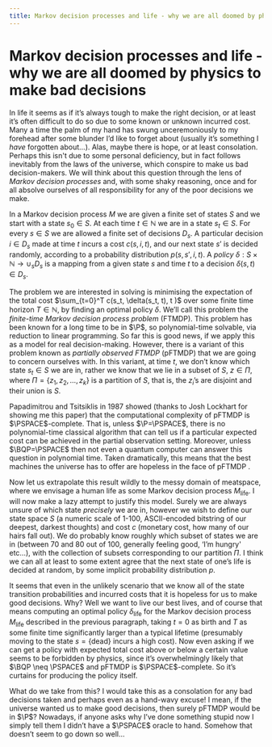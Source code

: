 ```yaml
---
title: Markov decision processes and life - why we are all doomed by physics to make bad decisions
---
```


Markov decision processes and life - why we are all doomed by physics to make bad decisions
======

In life it seems as if it’s always tough to make the right decision, or at least it’s often difficult to do so due to some known or unknown incurred cost. Many a time the palm of my hand has swung unceremoniously to my forehead after some blunder I’d like to forget about (usually it’s something I *have* forgotten about...). Alas, maybe there is hope, or at least consolation. Perhaps this isn't due to some personal deficiency, but in fact follows inevitably from the laws of the universe, which conspire to make us bad decision-makers. We will think about this question through the lens of *Markov decision processes* and, with some shaky reasoning, once and for all absolve ourselves of all responsibility for any of the poor decisions we make.

In a Markov decision process $M$ we are given a finite set of states $S$ and we start with a state $s_0 \in S$. At each time $t \in \mathbb{N}$ we are in a state $s_t \in S$. For every $s \in S$ we are allowed a finite set of decisions $D_s$. A particular decision $i\in D_s$ made at time $t$ incurs a cost $c(s, i ,t)$, and our next state $s’$ is decided randomly, according to a probability distribution $p(s, s', i ,t)$. A *policy* $\delta: S \times \mathbb{N} \to \cup_s D_s$ is a mapping from a given state $s$ and time $t$ to a decision $\delta(s,t) \in D_s$.

The problem we are interested in solving is minimising the expectation of the total cost $\sum_{t=0}^T c(s_t, \delta(s_t, t), t )$ over some finite time horizon $T\in \mathbb{N}$, by finding an optimal policy $\delta$. We’ll call this problem the *finite-time Markov decision process problem* (FTMDP). This problem has been known for a long time to be in $\P$, so polynomial-time solvable, via reduction to linear programming. So far this is good news, if we apply this as a model for real decision-making. However, there is a variant of this problem known as *partially observed FTMDP* (pFTMDP) that we are going to concern ourselves with. In this variant, at time $t$, we don’t know which state $s_t\in S$ we are in, rather we know that we lie in a subset of $S$, $z \in \Pi$, where $\Pi = \{z_1, z_2, \ldots, z_k\}$ is a partition of $S$, that is, the $z_i$’s are disjoint and their union is $S$.
 
Papadimitrou and Tsitsiklis in 1987 showed (thanks to Josh Lockhart for showing me this paper) that the computational complexity of pFTMDP is $\PSPACE$-complete. That is, unless $\P=\PSPACE$, there is no polynomial-time classical algorithm that can tell us if a particular expected cost can be achieved in the partial observation setting. Moreover, unless $\BQP=\PSPACE$ then not even a quantum computer can answer this question in polynomial time. Taken dramatically, this means that the best machines the universe has to offer are hopeless in the face of  pFTMDP .

Now let us extrapolate this result wildly to the messy domain of meatspace, where we envisage a human life as some Markov decision process $M_{\text{life}}$. I will now make a lazy attempt to justify this model. Surely we are always unsure of which state *precisely* we are in, however we wish to define our state space $S$ (a numeric scale of 1-100, ASCII-encoded bitstring of our deepest, darkest thoughts) and cost $c$ (monetary cost, how many of our hairs fall out). We do probably know roughly which subset of states we are in (between 70 and 80 out of 100, generally feeling good, ‘I’m hungry' etc…), with the collection of subsets corresponding to our partition $\Pi$.  I think we can all at least to some extent agree that the next state of one’s life is decided at random, by some implicit probability distribution $p$. 

It seems that even in the unlikely scenario that we know all of the state transition probabilities and incurred costs that it is hopeless for us to make good decisions. Why? Well we want to live our best lives, and of course that means computing an optimal policy $\delta_{\text{life}}$ for the Markov decision process $M_{\text{life}}$ described in the previous paragraph, taking $t=0$ as birth and $T$ as some finite time significantly larger than a typical lifetime (presumably moving to the state $s=\{\text{dead}\}$ incurs a high cost). Now even asking if we can get a policy with expected total cost above or below a certain value seems to be forbidden by physics, since it’s overwhelmingly likely that $\BQP \neq \PSPACE$ and pFTMDP is $\PSPACE$-complete. So it’s curtains for producing the policy itself. 

What do we take from this? I would take this as a consolation for any bad decisions taken and perhaps even as a hand-wavy excuse! I mean, if the universe wanted us to make good decisions, then surely pFTMDP would be in $\P$? Nowadays, if anyone asks why I’ve done something stupid now I simply tell them I didn’t have a $\PSPACE$ oracle to hand. Somehow that doesn’t seem to go down so well...  